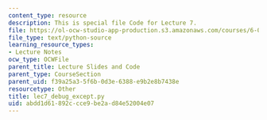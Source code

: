 ```yaml
---
content_type: resource
description: This is special file Code for Lecture 7.
file: https://ol-ocw-studio-app-production.s3.amazonaws.com/courses/6-0001-introduction-to-computer-science-and-programming-in-python-fall-2016/abdd1d61892ccce9be2ad84e52004e07_lec7_debug_except.py
file_type: text/python-source
learning_resource_types:
- Lecture Notes
ocw_type: OCWFile
parent_title: Lecture Slides and Code
parent_type: CourseSection
parent_uid: f39a25a3-5f6b-0d3e-6388-e9b2e8b7438e
resourcetype: Other
title: lec7_debug_except.py
uid: abdd1d61-892c-cce9-be2a-d84e52004e07
---
```

